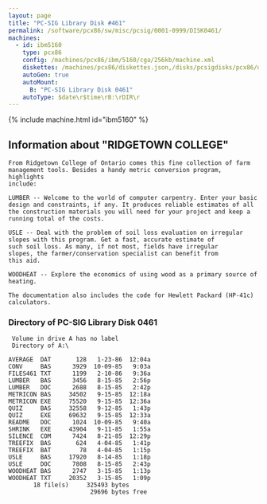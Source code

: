 ```yaml
---
layout: page
title: "PC-SIG Library Disk #461"
permalink: /software/pcx86/sw/misc/pcsig/0001-0999/DISK0461/
machines:
  - id: ibm5160
    type: pcx86
    config: /machines/pcx86/ibm/5160/cga/256kb/machine.xml
    diskettes: /machines/pcx86/diskettes.json,/disks/pcsigdisks/pcx86/diskettes.json
    autoGen: true
    autoMount:
      B: "PC-SIG Library Disk 0461"
    autoType: $date\r$time\rB:\rDIR\r
---
```


{% include machine.html id="ibm5160" %}

## Information about "RIDGETOWN COLLEGE"

    From Ridgetown College of Ontario comes this fine collection of farm
    management tools. Besides a handy metric conversion program, highlights
    include:
    
    LUMBER -- Welcome to the world of computer carpentry. Enter your basic
    design and constraints, if any. It produces reliable estimates of all
    the construction materials you will need for your project and keep a
    running total of the costs.
    
    USLE -- Deal with the problem of soil loss evaluation on irregular
    slopes with this program. Get a fast, accurate estimate of
    such soil loss. As many, if not most, fields have irregular
    slopes, the farmer/conservation specialist can benefit from
    this aid.
    
    WOODHEAT -- Explore the economics of using wood as a primary source of
    heating.
    
    The documentation also includes the code for Hewlett Packard (HP-41c)
    calculators.

### Directory of PC-SIG Library Disk 0461

     Volume in drive A has no label
     Directory of A:\

    AVERAGE  DAT       128   1-23-86  12:04a
    CONV     BAS      3929  10-09-85   9:03a
    FILES461 TXT      1199   2-10-86   9:36a
    LUMBER   BAS      3456   8-15-85   2:56p
    LUMBER   DOC      2688   8-15-85   2:42p
    METRICON BAS     34502   9-15-85  12:18a
    METRICON EXE     75520   9-15-85  12:36a
    QUIZ     BAS     32558   9-12-85   1:43p
    QUIZ     EXE     69632   9-15-85  12:33a
    README   DOC      1024  10-09-85   9:40a
    SHRINK   EXE     43904   9-11-85   1:55a
    SILENCE  COM      7424   8-21-85  12:29p
    TREEFIX  BAS       624   4-04-85   1:41p
    TREEFIX  BAT        78   4-04-85   1:15p
    USLE     BAS     17920   8-14-85   1:18p
    USLE     DOC      7808   8-15-85   2:43p
    WOODHEAT BAS      2747   3-15-85   1:13p
    WOODHEAT TXT     20352   3-15-85   1:09p
           18 file(s)     325493 bytes
                           29696 bytes free
